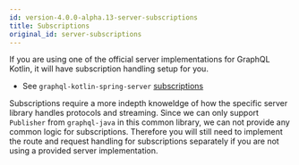 ```yaml
---
id: version-4.0.0-alpha.13-server-subscriptions
title: Subscriptions
original_id: server-subscriptions
---
```

If you are using one of the official server implementations for GraphQL Kotlin, it will have subscription handling setup for you.

* See `graphql-kotlin-spring-server` [subscriptions](spring-server/spring-subscriptions.md)

Subscriptions require a more indepth knoweldge of how the specific server library handles protocols and streaming.
Since we can only support `Publisher` from `graphql-java` in this common library, we can not provide any common logic for subscriptions.
Therefore you will still need to implement the route and request handling for subscriptions separately if you are not using a provided server implementation.
